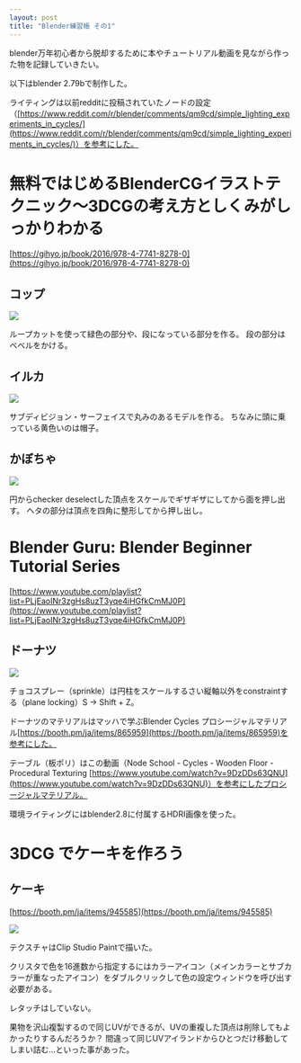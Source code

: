 ```yaml
---
layout: post
title: "Blender練習帳 その1"
---
```


blender万年初心者から脱却するために本やチュートリアル動画を見ながら作った物を記録していきたい。

以下はblender 2.79bで制作した。

ライティングは以前redditに投稿されていたノードの設定（[https://www.reddit.com/r/blender/comments/qm9cd/simple_lighting_experiments_in_cycles/](https://www.reddit.com/r/blender/comments/qm9cd/simple_lighting_experiments_in_cycles/)）を参考にした。


# 無料ではじめるBlenderCGイラストテクニック～3DCGの考え方としくみがしっかりわかる

[https://gihyo.jp/book/2016/978-4-7741-8278-0](https://gihyo.jp/book/2016/978-4-7741-8278-0)

## コップ

![](/assets/cup.png)

ループカットを使って緑色の部分や、段になっている部分を作る。
段の部分はベベルをかける。

## イルカ

![](/assets/iruka.png)

サブディビジョン・サーフェイスで丸みのあるモデルを作る。
ちなみに頭に乗っている黄色いのは帽子。

## かぼちゃ

![](/assets/pumpkin.png)

円からchecker deselectした頂点をスケールでギザギザにしてから面を押し出す。
ヘタの部分は頂点を四角に整形してから押し出し。

# Blender Guru: Blender Beginner Tutorial Series

[https://www.youtube.com/playlist?list=PLjEaoINr3zgHs8uzT3yqe4iHGfkCmMJ0P](https://www.youtube.com/playlist?list=PLjEaoINr3zgHs8uzT3yqe4iHGfkCmMJ0P)

## ドーナツ

![](/assets/donuts.png)

チョコスプレー（sprinkle）は円柱をスケールするさい縦軸以外をconstraintする（plane locking）S → Shift + Z。

ドーナツのマテリアルはマッハで学ぶBlender Cycles プロシージャルマテリアル[https://booth.pm/ja/items/865959](https://booth.pm/ja/items/865959)を参考にした。

テーブル（板ポリ）はこの動画（Node School - Cycles - Wooden Floor - Procedural Texturing [https://www.youtube.com/watch?v=9DzDDs63QNU](https://www.youtube.com/watch?v=9DzDDs63QNU)）を参考にしたプロシージャルマテリアル。

環境ライティングにはblender2.8に付属するHDRI画像を使った。

# 3DCG でケーキを作ろう

## ケーキ

[https://booth.pm/ja/items/945585](https://booth.pm/ja/items/945585)

![](/assets/cake.png)

テクスチャはClip Studio Paintで描いた。

クリスタで色を16進数から指定するにはカラーアイコン（メインカラーとサブカラーが重なったアイコン）をダブルクリックして色の設定ウィンドウを呼び出す必要がある。

レタッチはしていない。

果物を沢山複製するので同じUVができるが、UVの重複した頂点は削除してもよかったりするんだろうか？
間違って同じUVアイランドからひとつだけ移動してしまい詰む...といった事があった。

